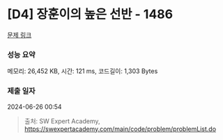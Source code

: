 # [D4] 장훈이의 높은 선반 - 1486 

[문제 링크](https://swexpertacademy.com/main/code/problem/problemDetail.do?contestProbId=AV2b7Yf6ABcBBASw) 

### 성능 요약

메모리: 26,452 KB, 시간: 121 ms, 코드길이: 1,303 Bytes

### 제출 일자

2024-06-26 00:54



> 출처: SW Expert Academy, https://swexpertacademy.com/main/code/problem/problemList.do